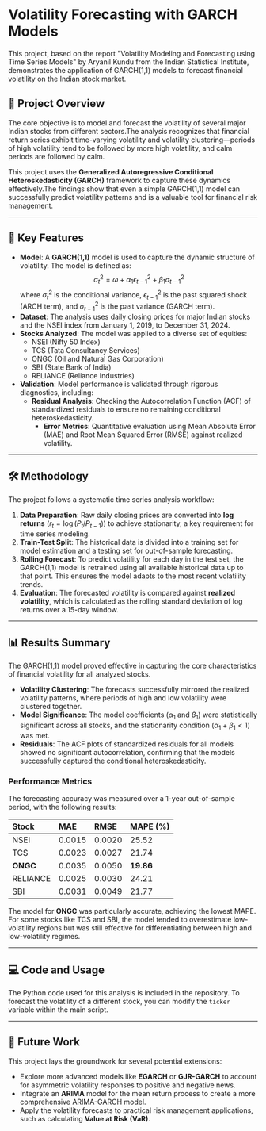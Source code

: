 # Volatility Forecasting with GARCH Models

This project, based on the report "Volatility Modeling and Forecasting using Time Series Models" by Aryanil Kundu from the Indian Statistical Institute, demonstrates the application of GARCH(1,1) models to forecast financial volatility on the Indian stock market.

## 📜 Project Overview

The core objective is to model and forecast the volatility of several major Indian stocks from different sectors.The analysis recognizes that financial return series exhibit time-varying volatility and volatility clustering—periods of high volatility tend to be followed by more high volatility, and calm periods are followed by calm.

This project uses the **Generalized Autoregressive Conditional Heteroskedasticity (GARCH)** framework to capture these dynamics effectively.The findings show that even a simple GARCH(1,1) model can successfully predict volatility patterns and is a valuable tool for financial risk management.

---

## 🔑 Key Features

* **Model**: A **GARCH(1,1)** model is used to capture the dynamic structure of volatility. The model is defined as:
    $$\sigma_{t}^{2}=\omega+\alpha_{1}\epsilon_{t-1}^{2}+\beta_{1}\sigma_{t-1}^{2}$$
    where $\sigma_{t}^{2}$ is the conditional variance, $\epsilon_{t-1}^{2}$ is the past squared shock (ARCH term), and $\sigma_{t-1}^{2}$ is the past variance (GARCH term).
* **Dataset**: The analysis uses daily closing prices for major Indian stocks and the NSEI index from January 1, 2019, to December 31, 2024.
* **Stocks Analyzed**: The model was applied to a diverse set of equities:
    * NSEI (Nifty 50 Index)
    * TCS (Tata Consultancy Services)
    * ONGC (Oil and Natural Gas Corporation) 
    * SBI (State Bank of India) 
    * RELIANCE (Reliance Industries) 
* **Validation**: Model performance is validated through rigorous diagnostics, including:
  * **Residual Analysis**: Checking the Autocorrelation Function (ACF) of standardized residuals to ensure no remaining conditional heteroskedasticity.
    * **Error Metrics**: Quantitative evaluation using Mean Absolute Error (MAE) and Root Mean Squared Error (RMSE) against realized volatility.

---

## 🛠️ Methodology

The project follows a systematic time series analysis workflow:

1.  **Data Preparation**: Raw daily closing prices are converted into **log returns** ($r_t = \log(P_t/P_{t-1})$) to achieve stationarity, a key requirement for time series modeling.
2.  **Train-Test Split**: The historical data is divided into a training set for model estimation and a testing set for out-of-sample forecasting.
3.  **Rolling Forecast**: To predict volatility for each day in the test set, the GARCH(1,1) model is retrained using all available historical data up to that point. This ensures the model adapts to the most recent volatility trends.
4.  **Evaluation**: The forecasted volatility is compared against **realized volatility**, which is calculated as the rolling standard deviation of log returns over a 15-day window.

---

## 📊 Results Summary

The GARCH(1,1) model proved effective in capturing the core characteristics of financial volatility for all analyzed stocks.

* **Volatility Clustering**: The forecasts successfully mirrored the realized volatility patterns, where periods of high and low volatility were clustered together.
* **Model Significance**: The model coefficients ($\alpha_1$ and $\beta_1$) were statistically significant across all stocks, and the stationarity condition ($\alpha_1 + \beta_1 < 1$) was met.
* **Residuals**: The ACF plots of standardized residuals for all models showed no significant autocorrelation, confirming that the models successfully captured the conditional heteroskedasticity.

### Performance Metrics

The forecasting accuracy was measured over a 1-year out-of-sample period, with the following results:

| Stock    | MAE    | RMSE   | MAPE (%) |
| :------- | :----- | :----- | :------- |
| NSEI     | 0.0015 | 0.0020 | 25.52    |
| TCS      | 0.0023 | 0.0027 | 21.74    |
| **ONGC** | 0.0035 | 0.0050 | **19.86**|
| RELIANCE | 0.0025 | 0.0030 | 24.21    |
| SBI      | 0.0031 | 0.0049 | 21.77    |

The model for **ONGC** was particularly accurate, achieving the lowest MAPE. For some stocks like TCS and SBI, the model tended to overestimate low-volatility regions but was still effective for differentiating between high and low-volatility regimes.

---

## 💻 Code and Usage

The Python code used for this analysis is included in the repository. To forecast the volatility of a different stock, you can modify the `ticker` variable within the main script.

---

## 🚀 Future Work

This project lays the groundwork for several potential extensions:

* Explore more advanced models like **EGARCH** or **GJR-GARCH** to account for asymmetric volatility responses to positive and negative news.
* Integrate an **ARIMA** model for the mean return process to create a more comprehensive ARIMA-GARCH model.
* Apply the volatility forecasts to practical risk management applications, such as calculating **Value at Risk (VaR)**.
